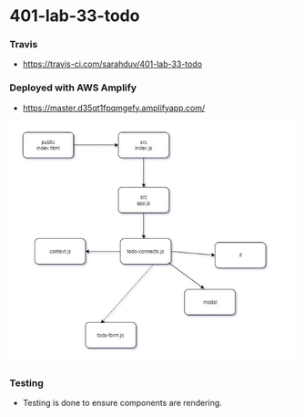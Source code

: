 # 401-lab-33-todo

### Travis
- https://travis-ci.com/sarahduv/401-lab-33-todo

### Deployed with AWS Amplify
- https://master.d35qt1fpqmgefy.amplifyapp.com/

![image](https://github.com/sarahduv/401-lab-33-todo/blob/master/assets/Capture.JPG?raw=true)

### Testing
- Testing is done to ensure components are rendering.
